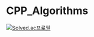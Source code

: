 # CPP_Algorithms
[![Solved.ac프로필](http://mazassumnida.wtf/api/v2/generate_badge?boj=424tjdwns)](https://solved.ac/424tjdwns)
